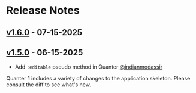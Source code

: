 # Release Notes

## [v1.6.0](https://github.com/jqrony/quanter/compare/v1.5.0...v1.6.0) - 07-15-2025

## [v1.5.0](https://github.com/jqrony/quanter/compare/v1.0.4...v1.5.0) - 06-15-2025

* Add `:editable` pseudo method in Quanter [@indianmodassir](https://github.com/indianmodassir)

Quanter 1 includes a variety of changes to the application skeleton. Please consult the diff to see what's new.
